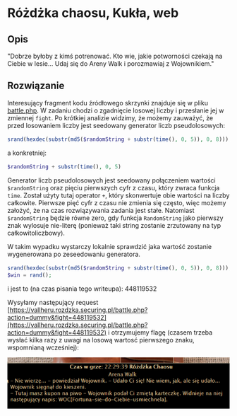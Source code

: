 # Różdżka chaosu, Kukła, web

## Opis
"Dobrze byłoby z kimś potrenować. Kto wie, jakie potworności czekają na Ciebie w lesie... Udaj się do Areny Walk i porozmawiaj z Wojownikiem."

## Rozwiązanie

Interesujący fragment kodu źródłowego skrzynki znajduje się w pliku [battle.php](./battle.php). W zadaniu chodzi o zgadnięcie losowej liczby i przesłanie jej w zmiennej `fight`.
Po krótkiej analizie widzimy, że możemy zauważyć, że przed losowaniem liczby jest seedowany generator liczb pseudolosowych:
```php
srand(hexdec(substr(md5($randomString + substr(time(), 0, 5)), 0, 8)));
```
a konkretniej:
```php
$randomString + substr(time(), 0, 5)
```

Generator liczb pseudolosowych jest seedowany połączeniem wartości `$randomString` oraz pięciu pierwszych cyfr z czasu, który zwraca funkcja `time`. Został użyty tutaj operator `+`, który skonwertuje obie wartości na liczby całkowite. Pierwsze pięć cyfr z czasu nie zmienia się często, więc możemy założyć, że na czas rozwiązywania zadania jest stałe. Natomiast `$randomString` będzie równe zero, gdy funkcja `RandomString` jako pierwszy znak wylosuje nie-literę (ponieważ taki string zostanie zrzutowany na typ całkowitoliczbowy).

W takim wypadku wystarczy lokalnie sprawdzić jaka wartość zostanie wygenerowana po zeseedowaniu generatora.

```php
srand(hexdec(substr(md5($randomString + substr(time(), 0, 5)), 0, 8)));  
$win = rand();
```
i jest to (na czas pisania tego writeupa): 448119532

Wysyłamy następujący request [https://vallheru.rozdzka.securing.pl/battle.php?action=dummy&fight=448119532](https://vallheru.rozdzka.securing.pl/battle.php?action=dummy&fight=448119532) i otrzymujemy flagę (czasem trzeba wysłać kilka razy z uwagi na losową wartosć pierwszego znaku, wspomnianą wcześniej):

![solve](./solve.png)


